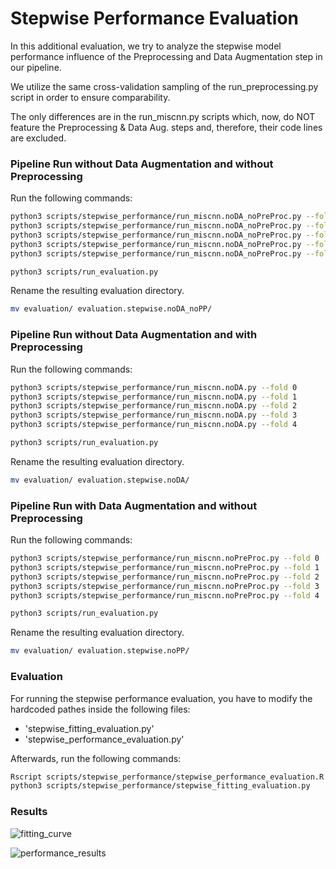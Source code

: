 # Stepwise Performance Evaluation

In this additional evaluation, we try to analyze the stepwise model performance influence of the Preprocessing and Data Augmentation step in our pipeline.

We utilize the same cross-validation sampling of the run_preprocessing.py script in order to ensure comparability.

The only differences are in the run_miscnn.py scripts which, now, do NOT feature the Preprocessing & Data Aug. steps and, therefore, their code lines are excluded.

### Pipeline Run without Data Augmentation and without Preprocessing

Run the following commands:

```sh
python3 scripts/stepwise_performance/run_miscnn.noDA_noPreProc.py --fold 0
python3 scripts/stepwise_performance/run_miscnn.noDA_noPreProc.py --fold 1
python3 scripts/stepwise_performance/run_miscnn.noDA_noPreProc.py --fold 2
python3 scripts/stepwise_performance/run_miscnn.noDA_noPreProc.py --fold 3
python3 scripts/stepwise_performance/run_miscnn.noDA_noPreProc.py --fold 4

python3 scripts/run_evaluation.py
```

Rename the resulting evaluation directory.

```sh
mv evaluation/ evaluation.stepwise.noDA_noPP/
```

### Pipeline Run without Data Augmentation and with Preprocessing

Run the following commands:

```sh
python3 scripts/stepwise_performance/run_miscnn.noDA.py --fold 0
python3 scripts/stepwise_performance/run_miscnn.noDA.py --fold 1
python3 scripts/stepwise_performance/run_miscnn.noDA.py --fold 2
python3 scripts/stepwise_performance/run_miscnn.noDA.py --fold 3
python3 scripts/stepwise_performance/run_miscnn.noDA.py --fold 4

python3 scripts/run_evaluation.py
```

Rename the resulting evaluation directory.

```sh
mv evaluation/ evaluation.stepwise.noDA/
```

### Pipeline Run with Data Augmentation and without Preprocessing

Run the following commands:

```sh
python3 scripts/stepwise_performance/run_miscnn.noPreProc.py --fold 0
python3 scripts/stepwise_performance/run_miscnn.noPreProc.py --fold 1
python3 scripts/stepwise_performance/run_miscnn.noPreProc.py --fold 2
python3 scripts/stepwise_performance/run_miscnn.noPreProc.py --fold 3
python3 scripts/stepwise_performance/run_miscnn.noPreProc.py --fold 4

python3 scripts/run_evaluation.py
```

Rename the resulting evaluation directory.

```sh
mv evaluation/ evaluation.stepwise.noPP/
```

### Evaluation

For running the stepwise performance evaluation, you have to modify the hardcoded pathes inside the following files:
- 'stepwise_fitting_evaluation.py'
- 'stepwise_performance_evaluation.py'

Afterwards, run the following commands:

```sh
Rscript scripts/stepwise_performance/stepwise_performance_evaluation.R
python3 scripts/stepwise_performance/stepwise_fitting_evaluation.py
```

### Results

![fitting_curve](https://github.com/frankkramer-lab/covid19.MIScnn/blob/master/docs/spe.fitting_curve.png?raw=true)

![performance_results](https://github.com/frankkramer-lab/covid19.MIScnn/blob/master/docs/spe.boxplot.png?raw=true)
